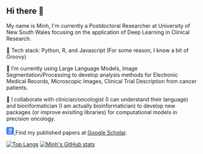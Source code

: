 ## Hi there 👋
My name is Minh, I'm currently a Postdoctoral Researcher at University of New South Wales focusing on the application of Deep Learning in Clinical Research. 

💬 Tech stack: Python, R, and Javascript (For some reason, I know a bit of Groovy)

🔭 I’m currently using Large Language Models, Image Segmentation/Processing to develop analysis methods for Electronic Medical Records, Microscopic Images, Clinical Trial Description from cancer patients. 

👯 I collaborate with clinician/oncologist (I can understand their language) and bioinformatician (I am actually bioinformatician) to develop new packages (or improve exisiting libraries) for computational models in precision oncology. 
<p>
  <a href="https://scholar.google.com/citations?user=twz8PzYAAAAJ">
    <img src="icon/google-scholar.svg" alt="Google Scholar" width="20" height="20">
  </a>
  Find my published papers at <a href="https://scholar.google.com/citations?user=twz8PzYAAAAJ">Google Scholar</a>.
</p>

[![Top Langs](https://github-readme-stats.vercel.app/api/top-langs/?username=minhtran1309&theme=radical&hide_rank=true)](https://github.com/anuraghazra/github-readme-stats)
[![Minh's GitHub stats](https://github-readme-stats.vercel.app/api?username=minhtran1309&theme=radical&hide_rank=true)](https://github.com/anuraghazra/github-readme-stats)


<!--
**minhtran1309/minhtran1309** is a ✨ _special_ ✨ repository because its `README.md` (this file) appears on your GitHub profile.

Here are some ideas to get you started:

- 🔭 I’m currently working on ...
- 🌱 I’m currently learning ...
- 👯 I’m looking to collaborate on ...
- 🤔 I’m looking for help with ...
- 💬 Ask me about ...
- 📫 How to reach me: ...
- 😄 Pronouns: ...
- ⚡ Fun fact: ...
-->
